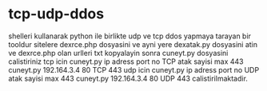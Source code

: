# tcp-udp-ddos
shelleri kullanarak python ile birlikte udp ve tcp ddos yapmaya tarayan bir tooldur
sitelere dexrce.php dosyasini ve ayni yere dexatak.py dosyasini atin
ve dexrce.php olan urlleri txt kopyalayin 
sonra cuneyt.py dosyasini calistiriniz
tcp icin 
cuneyt.py ip adress port no TCP atak sayisi max 443
cuneyt.py 192.164.3.4 80 TCP 443
udp icin
cuneyt.py ip adress port no UDP atak sayisi max 443
cuneyt.py 192.164.3.4 80 UDP 443
calistirilmaktadir.
